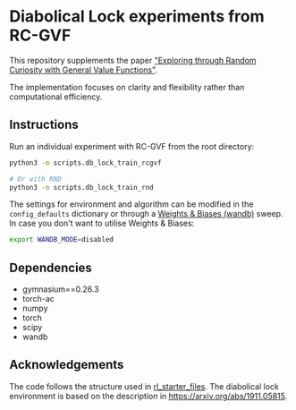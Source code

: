 # Diabolical Lock experiments from RC-GVF

This repository supplements the paper ["Exploring through Random Curiosity with General Value Functions"](https://arxiv.org/abs/2211.10282).

The implementation focuses on clarity and flexibility rather than computational efficiency.


## Instructions

Run an individual experiment with RC-GVF from the root directory:
```bash
python3 -m scripts.db_lock_train_rcgvf

# Or with RND
python3 -m scripts.db_lock_train_rnd
```

The settings for environment and algorithm can be modified in the `config_defaults` dictionary or through a [Weights & Biases (wandb)](https://docs.wandb.ai/) sweep. In case you don't want to utilise Weights & Biases:

```bash
export WANDB_MODE=disabled
```


## Dependencies

- gymnasium==0.26.3
- torch-ac
- numpy
- torch
- scipy
- wandb

## Acknowledgements

The code follows the structure used in [rl_starter_files](https://github.com/lcswillems/rl-starter-files). The diabolical lock environment is based on the description in https://arxiv.org/abs/1911.05815.
